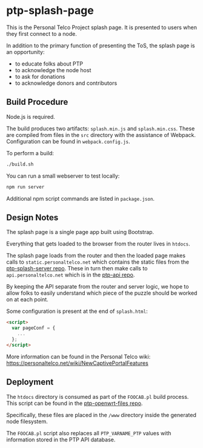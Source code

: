 ptp-splash-page
=============

This is the Personal Telco Project splash page. It is presented to users when
they first connect to a node.

In addition to the primary function of presenting the ToS, the splash page is
an opportunity:
 * to educate folks about PTP
 * to acknowledge the node host
 * to ask for donations
 * to acknowledge donors and contributors


Build Procedure
---------------

Node.js is required.

The build produces two artifacts: `splash.min.js` and `splash.min.css`.
These are compiled from files in the `src` directory with the assistance of
Webpack. Configuration can be found in `webpack.config.js`.

To perform a build:

````bash
./build.sh
````

You can run a small webserver to test locally:

````bash
npm run server
````

Additional npm script commands are listed in `package.json`.


Design Notes
------------

The splash page is a single page app built using Bootstrap.

Everything that gets loaded to the browser from the router lives in `htdocs`.

The splash page loads from the router and then the loaded page makes calls
to `static.personaltelco.net` which contains the static files from the
[ptp-splash-server repo](https://github.com/personaltelco/ptp-splash-server).
These in turn then make calls to `api.personaltelco.net`
which is in the [ptp-api repo](https://github.com/personaltelco/ptp-api).

By keeping the API separate from the router and server logic, we hope to allow
folks to easily understand which piece of the puzzle should be worked on at
each point.

Some configuration is present at the end of `splash.html`:

````html
<script>
  var pageConf = {
    ...
  };
</script>
````

More information can be found in the Personal Telco wiki:
https://personaltelco.net/wiki/NewCaptivePortalFeatures


Deployment
----------

The `htdocs` directory is consumed as part of the `FOOCAB.pl` build process.
This script can be found in the
[ptp-openwrt-files repo](https://github.com/personaltelco/ptp-openwrt-files/).

Specifically, these files are placed in the `/www` directory inside the
generated node filesystem.

The `FOOCAB.pl` script also replaces all `PTP_VARNAME_PTP` values with
information stored in the PTP API database.
